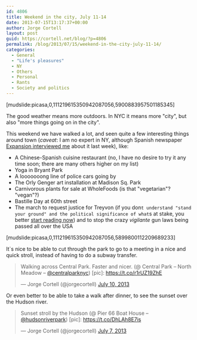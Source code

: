 ```yaml
---
id: 4806
title: Weekend in the city, July 11-14
date: 2013-07-15T13:17:37+00:00
author: Jorge Cortell
layout: post
guid: https://cortell.net/blog/?p=4806
permalink: /blog/2013/07/15/weekend-in-the-city-july-11-14/
categories:
  - General
  - "Life's pleasures"
  - NY
  - Others
  - Personal
  - Rants
  - Society and politics
---
```

[mudslide:picasa,0,111219615350942087056,5900883957501185345]

The good weather means more outdoors. In NYC it means more "city", but also "more things going on in the city".

This weekend we have walked a lot, and seen quite a few interesting things around town (_caveat_: I am no expert in NY, although Spanish newspaper <a title="https://www.expansion.com/2013/07/05/directivos/1373040713.html" href="https://www.expansion.com/2013/07/05/directivos/1373040713.html" target="_blank">Expansion interviewed me</a> about it last week), like:

  * A Chinese-Spanish cuisine restaurant (no, I have no desire to try it any time soon; there are many others higher on my list)
  * Yoga in Bryant Park
  * A looooooong line of police cars going by
  * The Orly Genger art installation at Madison Sq. Park
  * Carnivorous plants for sale at WholeFoods (is that "vegetarian"? "vegan"?)
  * Bastille Day at 60th street
  * The march to request justice for Treyvon (if you don`t understand "stand your ground" and the political significance of what`s at stake, you better <a title="https://www.motherjones.com/politics/2012/03/what-happened-trayvon-martin-explained" href="https://www.motherjones.com/politics/2012/03/what-happened-trayvon-martin-explained" target="_blank">start reading now</a>) and to stop the crazy _vigilante_ gun laws being passed all over the USA

[mudslide:picasa,0,111219615350942087056,5899800112209689233]

It`s nice to be able to cut through the park to go to a meeting in a nice and quick stroll, instead of having to do a subway transfer.

<blockquote class="twitter-tweet">
  <p>
    Walking across Central Park. Faster and nicer. (@ Central Park – North Meadow – <a href="https://twitter.com/CentralParkNYC">@centralparknyc</a>) [pic]: <a href="https://t.co/r1rUZ19ZhE">https://t.co/r1rUZ19ZhE</a>
  </p>
  
  <p>
    — Jorge Cortell (@jorgecortell) <a href="https://twitter.com/jorgecortell/statuses/355001834638819328">July 10, 2013</a>
  </p>
</blockquote>

Or even better to be able to take a walk after dinner, to see the sunset over the Hudson river.

<blockquote class="twitter-tweet">
  <p>
    Sunset stroll by the Hudson (@ Pier 66 Boat House – <a href="https://twitter.com/HudsonRiverPark">@hudsonriverpark</a>) [pic]: <a href="https://t.co/DhLAh8E7is">https://t.co/DhLAh8E7is</a>
  </p>
  
  <p>
    — Jorge Cortell (@jorgecortell) <a href="https://twitter.com/jorgecortell/statuses/353668509680676864">July 7, 2013</a>
  </p>
</blockquote>